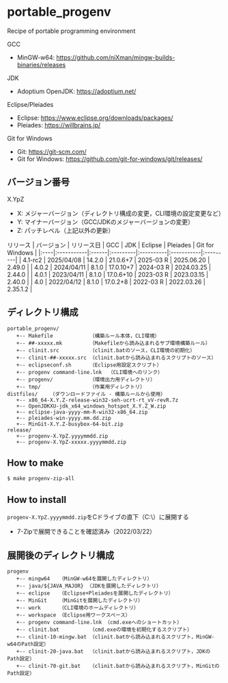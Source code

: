 # portable_progenv
Recipe of portable programming environment

GCC
- MinGW-w64: https://github.com/niXman/mingw-builds-binaries/releases

JDK
- Adoptium OpenJDK: https://adoptium.net/

Eclipse/Pleiades
- Eclipse: https://www.eclipse.org/downloads/packages/
- Pleiades: https://willbrains.jp/

Git for Windows
- Git: https://git-scm.com/
- Git for Windows: https://github.com/git-for-windows/git/releases/

## バージョン番号
X.YpZ
- X: メジャーバージョン（ディレクトリ構成の変更，CLI環境の設定変更など）
- Y: マイナーバージョン（GCC/JDKのメジャーバージョンの変更）
- Z: パッチレベル（上記以外の更新）

リリース
| バージョン | リリース日 | GCC | JDK | Eclipse | Pleiades | Git for Windows |
|:----|:-----------|:------|:---------|:----------|:-----------|:---------|
| 4.1-rc2 | 2025/04/08 | 14.2.0 | 21.0.6+7 | 2025-03 R | 2025.06.20 | 2.49.0 |
| 4.0.2 | 2024/04/11 | 8.1.0 | 17.0.10+7 | 2024-03 R | 2024.03.25 | 2.44.0 |
| 4.0.1 | 2023/04/11 | 8.1.0 | 17.0.6+10 | 2023-03 R | 2023.03.15 | 2.40.0 |
| 4.0 | 2022/04/12 | 8.1.0 | 17.0.2+8 | 2022-03 R | 2022.03.26 | 2.35.1.2 |

## ディレクトリ構成
```
portable_progenv/
   +-- Makefile            （構築ルール本体，CLI環境）
   +-- ##-xxxxx.mk         （Makefileから読み込まれるサブ環境構築ルール）
   +-- clinit.src          （clinit.batのソース，CLI環境の初期化）
   +-- clinit-##-xxxxx.src （clinit.batから読み込まれるスクリプトのソース）
   +-- eclipseconf.sh      （Eclipse用設定スクリプト）
   +-- progenv command-line.lnk  （CLI環境へのリンク）
   +-- progenv/            （環境出力用ディレクトリ）
   +-- tmp/                （作業用ディレクトリ）
distfiles/    （ダウンロードファイル - 構築ルールから使用）
   +-- x86_64-X.Y.Z-release-win32-seh-ucrt-rt_vV-revR.7z
   +-- OpenJDKXU-jdk_x64_windows_hotspot_X.Y.Z_W.zip
   +-- eclipse-java-yyyy-mm-R-win32-x86_64.zip
   +-- pleiades-win-yyyy.mm.dd.zip
   +-- MinGit-X.Y.Z-busybox-64-bit.zip
release/
   +-- progenv-X.YpZ.yyyymmdd.zip
   +-- progenv-X.YpZ-xxxxx.yyyymmdd.zip
```

## How to make
```
$ make progenv-zip-all
```

## How to install
`progenv-X.YpZ.yyyymmdd.zip`をCドライブの直下（C:\）に展開する
- 7-Zipで展開できることを確認済み（2022/03/22）

## 展開後のディレクトリ構成
```
progenv
   +-- mingw64   （MinGW-w64を展開したディレクトリ）
   +-- java/${JAVA_MAJOR} （JDKを展開したディレクトリ）
   +-- eclipse   （Eclipse+Pleiadesを展開したディレクトリ）
   +-- MinGit    （MinGitを展開したディレクトリ）
   +-- work      （CLI環境のホームディレクトリ）
   +-- workspace （Eclipse用ワークスペース）
   +-- progenv command-line.lnk （cmd.exeへのショートカット）
   +-- clinit.bat          （cmd.exeの環境を初期化するスクリプト）
   +-- clinit-10-mingw.bat （clinit.batから読み込まれるスクリプト，MinGW-w64のPath設定）
   +-- clinit-20-java.bat  （clinit.batから読み込まれるスクリプト，JDKのPath設定）
   +-- clinit-70-git.bat   （clinit.batから読み込まれるスクリプト，MinGitのPath設定）
```
